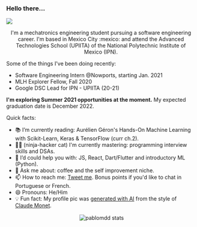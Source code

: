### Hello there...
![](https://komarev.com/ghpvc/?username=pablomdd)
<p align="center">I'm a mechatronics engineering student pursuing a software engineering career. I'm based in Mexico City :mexico: and attend the Advanced Technologies School (UPIITA) of the National Polytechnic Institute of Mexico (IPN).</p>

Some of the things I've been doing recently:

- Software Engineering Intern @Nowports, starting Jan. 2021
- MLH Explorer Fellow, Fall 2020
- Google DSC Lead for IPN - UPIITA (20-21)

**I'm exploring Summer 2021 opportunities at the moment.** My expected graduation date is December 2022.

Quick facts:
- 📚 I’m currently reading: Aurélien Géron's Hands-On Machine Learning with Scikit-Learn, Keras & TensorFlow (curr ch.2).
- 🐱‍💻 (ninja-hacker cat) I'm currently mastering: programming interview skills and DSAs.
- 🤔 I’d could help you with: JS, React, Dart/Flutter and introductory ML (Python).
- 💬 Ask me about: coffee and the self improvement niche.
- 📫 How to reach me: <a href="https://twitter.com/Pablo_MDD">Tweet me</a>. Bonus points if you'd like to chat in Portuguese or French.
- 😄 Pronouns: He/Him
- 💡 Fun fact: My profile pic was [generated with AI](https://github.com/MLH-Fellowship/neuro-art) from the style of [Claude Monet](https://www.wikiart.org/es/claude-monet).
<p style="text-align:center;">&nbsp;<img align="center" src="https://github-readme-stats.vercel.app/api?username=pablomdd&show_icons=true" alt="pablomdd stats" /></p>

